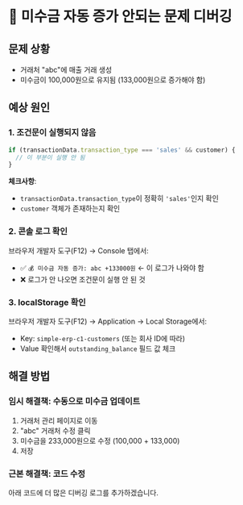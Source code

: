 # 🐛 미수금 자동 증가 안되는 문제 디버깅

## 문제 상황
- 거래처 "abc"에 매출 거래 생성
- 미수금이 100,000원으로 유지됨 (133,000원으로 증가해야 함)

## 예상 원인

### 1. 조건문이 실행되지 않음
```typescript
if (transactionData.transaction_type === 'sales' && customer) {
  // 이 부분이 실행 안 됨
}
```

**체크사항**:
- `transactionData.transaction_type`이 정확히 `'sales'`인지 확인
- `customer` 객체가 존재하는지 확인

### 2. 콘솔 로그 확인
브라우저 개발자 도구(F12) → Console 탭에서:
- ✅ `💰 미수금 자동 증가: abc +133000원` ← 이 로그가 나와야 함
- ❌ 로그가 안 나오면 조건문이 실행 안 된 것

### 3. localStorage 확인
브라우저 개발자 도구(F12) → Application → Local Storage에서:
- Key: `simple-erp-c1-customers` (또는 회사 ID에 따라)
- Value 확인해서 `outstanding_balance` 필드 값 체크

## 해결 방법

### 임시 해결책: 수동으로 미수금 업데이트
1. 거래처 관리 페이지로 이동
2. "abc" 거래처 수정 클릭
3. 미수금을 233,000원으로 수정 (100,000 + 133,000)
4. 저장

### 근본 해결책: 코드 수정

아래 코드에 더 많은 디버깅 로그를 추가하겠습니다.
